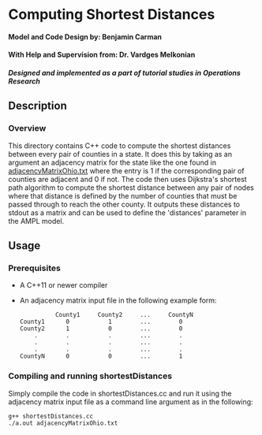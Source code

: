 # Computing Shortest Distances

#### **Model and Code Design by:** Benjamin Carman
#### **With Help and Supervision from:** Dr. Vardges Melkonian
#### *Designed and implemented as a part of tutorial studies in Operations Research*

## Description

### Overview
This directory contains C++ code to compute the shortest distances between every pair of counties in a state. It does this by taking as an argument an adjacency matrix for the state like the one found in [adjacencyMatrixOhio.txt](/shortestDistances/adjacencyMatrixOhio.txt) where the entry is 1 if the corresponding pair of counties are adjacent and 0 if not. The code then uses Dijkstra's shortest path algorithm to compute the shortest distance between any pair of nodes where that distance is defined by the number of counties that must be passed through to reach the other county. It outputs these distances to stdout as a matrix and can be used to define the 'distances' parameter in the AMPL model.

## Usage

### Prerequisites
* A C++11 or newer compiler
* An adjacency matrix input file in the following example form:

                County1     County2     ...     CountyN
      County1      0           1        ...        0
      County2      1           0        ...        0
          .        .           .        ...        .
          .        .           .        ...        .
          .        .           .        ...        .
      CountyN      0           0        ...        1

### Compiling and running shortestDistances
Simply compile the code in shortestDistances.cc and run it using the adjacency matrix input file as a command line argument as in the following:

    g++ shortestDistances.cc
    ./a.out adjacencyMatrixOhio.txt
